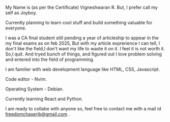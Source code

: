 My Name is (as per the Certificate) Vigneshwaran R. But, I prefer call my self as Joyboy.

Currently planning to learn cool stuff and build something valuable for everyone.

I was a CA final student still pending a year of articleship to appear in the my final exams as on feb 2025, But with my article exprerience I can tell, I don't like the field,I don't want my life to waste it on it. I feel it is not worth it. So,I quit. And tryed bunch of things, and figured out I love problem solving and entered into the field of programming.

I am familier with web development language like HTML, CSS, Javascript.

Code editor - Nvim.

Operating System - Debian.

Currently learning React and Python.

I am ready to collabe with anyone so, feel free to contact me with a mail id freedomchaserjb@gmail.com .
